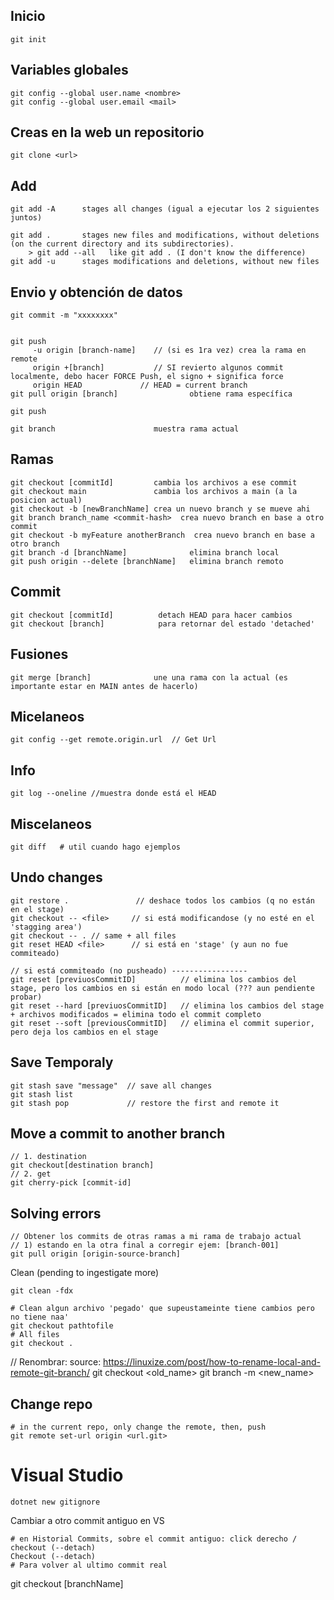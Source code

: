 ## Inicio
```
git init 
```
## Variables globales
```
git config --global user.name <nombre>
git config --global user.email <mail>
```

## Creas en la web un repositorio
```
git clone <url>
```

##  Add
```
git add -A      stages all changes (igual a ejecutar los 2 siguientes juntos)

git add .       stages new files and modifications, without deletions (on the current directory and its subdirectories).
    > git add --all   like git add . (I don't know the difference)
git add -u      stages modifications and deletions, without new files

```

## Envio y obtención de datos
```
git commit -m "xxxxxxxx"


git push
     -u origin [branch-name]    // (si es 1ra vez) crea la rama en remote
     origin +[branch]           // SI revierto algunos commit localmente, debo hacer FORCE Push, el signo + significa force
     origin HEAD             // HEAD = current branch
git pull origin [branch]                obtiene rama específica

git push 

git branch		                muestra rama actual
```

## Ramas
```
git checkout [commitId]         cambia los archivos a ese commit
git checkout main               cambia los archivos a main (a la posicion actual)
git checkout -b [newBranchName] crea un nuevo branch y se mueve ahi
git branch branch_name <commit-hash>  crea nuevo branch en base a otro commit
git checkout -b myFeature anotherBranch  crea nuevo branch en base a otro branch
git branch -d [branchName]              elimina branch local
git push origin --delete [branchName]   elimina branch remoto

```
## Commit 
```
git checkout [commitId]          detach HEAD para hacer cambios
git checkout [branch]            para retornar del estado 'detached'

```

## Fusiones
```
git merge [branch]              une una rama con la actual (es importante estar en MAIN antes de hacerlo)
```

## Micelaneos
```
git config --get remote.origin.url  // Get Url
```


## Info
```
git log --oneline //muestra donde está el HEAD
```

## Miscelaneos
```
git diff   # util cuando hago ejemplos
```
## Undo changes
```
git restore .               // deshace todos los cambios (q no están en el stage)
git checkout -- <file>     // si está modificandose (y no esté en el 'stagging area')
git checkout -- . // same + all files
git reset HEAD <file>      // si está en 'stage' (y aun no fue commiteado)

// si está commiteado (no pusheado) -----------------
git reset [previuosCommitID]          // elimina los cambios del stage, pero los cambios en si están en modo local (??? aun pendiente probar)
git reset --hard [previuosCommitID]   // elimina los cambios del stage + archivos modificados = elimina todo el commit completo
git reset --soft [previousCommitID]   // elimina el commit superior, pero deja los cambios en el stage

```

## Save Temporaly
```
git stash save "message"  // save all changes
git stash list
git stash pop             // restore the first and remote it
```

## Move a commit to another branch
```
// 1. destination
git checkout[destination branch]
// 2. get
git cherry-pick [commit-id]
```
## Solving errors
```
// Obtener los commits de otras ramas a mi rama de trabajo actual
// 1) estando en la otra final a corregir ejem: [branch-001]
git pull origin [origin-source-branch] 
```
Clean (pending to ingestigate more)
```
git clean -fdx

# Clean algun archivo 'pegado' que supeustameinte tiene cambios pero no tiene naa'
git checkout pathtofile
# All files
git checkout .
```

// Renombrar: source: https://linuxize.com/post/how-to-rename-local-and-remote-git-branch/
git checkout <old_name>
git branch -m <new_name>

## Change repo
```
# in the current repo, only change the remote, then, push
git remote set-url origin <url.git>
```

# Visual Studio

```
dotnet new gitignore
```
Cambiar a otro commit antiguo en VS
```
# en Historial Commits, sobre el commit antiguo: click derecho / checkout (--detach)
Checkout (--detach)
# Para volver al ultimo commit real
```
git checkout [branchName]
```